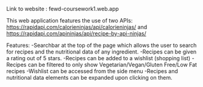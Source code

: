 Link to website : fewd-coursework1.web.app 



This web application features the use of two APIs: 
https://rapidapi.com/calorieninjas/api/calorieninjas/
and
https://rapidapi.com/apininjas/api/recipe-by-api-ninjas/

Features: 
-Searchbar at the top of the page which allows the user to search for recipes and the nutritional data of any ingredient.
-Recipes can be given a rating out of 5 stars.
-Recipes can be added to a wishlist (shopping list)
-Recipes can be filtered to only show Vegetarian/Vegan/Gluten Free/Low Fat recipes
-Wishlist can be accessed from the side menu
-Recipes and nutritional data elements can be expanded upon clicking on them.
